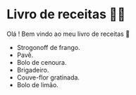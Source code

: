 # Livro de receitas :man_cook:

Olá ! Bem vindo ao meu livro de receitas :wave: 

- Strogonoff de frango.
- Pavê.
- Bolo de cenoura.
- Brigadeiro.
- Couve-flor gratinada.
- Bolo de limão.